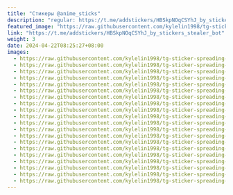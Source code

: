 ```yaml
---
title: "Стикеры @anime_sticks"
description: "regular: https://t.me/addstickers/HBSkpNOqCSYhJ_by_stickers_stealer_bot"
featured_image: "https://raw.githubusercontent.com/kylelin1998/tg-sticker-spreading-worldwide-images/main/img/f7cd823a-64b4-4220-8864-6e970aca41f2.jpg"
link: "https://t.me/addstickers/HBSkpNOqCSYhJ_by_stickers_stealer_bot"
weight: 3
date: 2024-04-22T08:25:27+08:00
images:
  - https://raw.githubusercontent.com/kylelin1998/tg-sticker-spreading-worldwide-images/main/img/f7cd823a-64b4-4220-8864-6e970aca41f2.jpg
  - https://raw.githubusercontent.com/kylelin1998/tg-sticker-spreading-worldwide-images/main/img/37a925e3-b439-4f46-a767-56d09cc2e190.jpg
  - https://raw.githubusercontent.com/kylelin1998/tg-sticker-spreading-worldwide-images/main/img/a86bcec7-11a1-4947-af72-98b96e77779b.jpg
  - https://raw.githubusercontent.com/kylelin1998/tg-sticker-spreading-worldwide-images/main/img/00f9feb4-a992-4082-a340-f5d64b535f34.jpg
  - https://raw.githubusercontent.com/kylelin1998/tg-sticker-spreading-worldwide-images/main/img/445e74c3-c58a-454e-8671-4039a33463ec.jpg
  - https://raw.githubusercontent.com/kylelin1998/tg-sticker-spreading-worldwide-images/main/img/030907a7-f9fb-4db6-b28d-a7a5f3586e44.jpg
  - https://raw.githubusercontent.com/kylelin1998/tg-sticker-spreading-worldwide-images/main/img/325e0279-0bd9-40a1-a2a3-b00bdd293e39.jpg
  - https://raw.githubusercontent.com/kylelin1998/tg-sticker-spreading-worldwide-images/main/img/98ef47d3-b163-4491-bdca-dc13b9178a4b.jpg
  - https://raw.githubusercontent.com/kylelin1998/tg-sticker-spreading-worldwide-images/main/img/17d44da0-1186-4f49-a7ce-6007f45a6591.jpg
  - https://raw.githubusercontent.com/kylelin1998/tg-sticker-spreading-worldwide-images/main/img/11278bc1-76ab-41fe-aef3-788e93fb514b.jpg
  - https://raw.githubusercontent.com/kylelin1998/tg-sticker-spreading-worldwide-images/main/img/71fc0ede-56b2-4761-b38b-369fb02fe3bd.jpg
  - https://raw.githubusercontent.com/kylelin1998/tg-sticker-spreading-worldwide-images/main/img/b1e811a2-28b5-4386-8dbe-f13b3c7b041d.jpg
  - https://raw.githubusercontent.com/kylelin1998/tg-sticker-spreading-worldwide-images/main/img/639a86da-49e5-42f4-a7f8-38f15779da28.jpg
  - https://raw.githubusercontent.com/kylelin1998/tg-sticker-spreading-worldwide-images/main/img/a72e88c2-2b2e-4339-8df2-7b56f613bb59.jpg
  - https://raw.githubusercontent.com/kylelin1998/tg-sticker-spreading-worldwide-images/main/img/5114268b-0d7b-4d69-9fae-7d8063988945.jpg
  - https://raw.githubusercontent.com/kylelin1998/tg-sticker-spreading-worldwide-images/main/img/e228dd2a-1a83-479e-8858-24bfe09eee60.jpg
  - https://raw.githubusercontent.com/kylelin1998/tg-sticker-spreading-worldwide-images/main/img/2cf641fa-16f6-4b3c-aa18-1dd279f36ff6.jpg
  - https://raw.githubusercontent.com/kylelin1998/tg-sticker-spreading-worldwide-images/main/img/f50b2cf4-32b5-4d8a-978e-c8b8e356ee83.jpg
  - https://raw.githubusercontent.com/kylelin1998/tg-sticker-spreading-worldwide-images/main/img/5529ae6a-df42-4001-9e1a-77ba195c96b5.jpg
  - https://raw.githubusercontent.com/kylelin1998/tg-sticker-spreading-worldwide-images/main/img/0de67bff-b070-4e52-bdac-d36f6cb7326a.jpg
---
```

